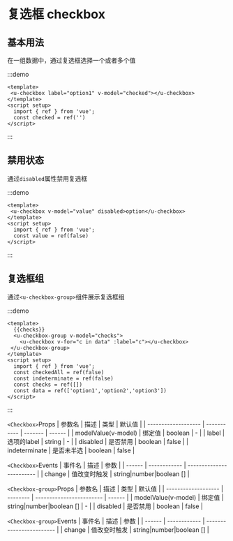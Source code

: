 <h1>复选框 checkbox</h1>

<h2>基本用法</h2>

在一组数据中，通过复选框选择一个或者多个值

:::demo 

```vue
<template>
 <u-checkbox label="option1" v-model="checked"></u-checkbox>
</template>
<script setup>
  import { ref } from 'vue';
  const checked = ref('')
</script>
```
:::


<h2>禁用状态</h2>

通过`disabled`属性禁用复选框

:::demo 

```vue
<template>
 <u-checkbox v-model="value" disabled>option</u-checkbox>
</template>
<script setup>
  import { ref } from 'vue';
  const value = ref(false)
</script>
```
:::

<h2>复选框组</h2>

通过`<u-checkbox-group>`组件展示复选框组

:::demo 

```vue
<template>
  {{checks}}
  <u-checkbox-group v-model="checks">
    <u-checkbox v-for="c in data" :label="c"></u-checkbox>
 </u-checkbox-group>
</template>
<script setup>
  import { ref } from 'vue';
  const checkedAll = ref(false)
  const indeterminate = ref(false)
  const checks = ref([])
  const data = ref(['option1','option2','option3'])
</script>
```
:::


`<Checkbox>`Props
| 参数名           | 描述      | 类型  | 默认值 |
| ------------------- | ----------- | ------- | ------ |
| modelValue(v-model) | 绑定值   | boolean | -      |
| label               | 选项的label | string  | -      |
| disabled            | 是否禁用 | boolean | false  |
| indeterminate       | 是否未半选 | boolean | false  |


`<Checkbox>`Events
| 事件名 | 描述       | 参数                   |
| ------ | ------------ | ------------------------ |
| change | 值改变时触发 | string|number|boolean [] |


`<Checkbox-group>`Props
| 参数名           | 描述   | 类型                   | 默认值 |
| ------------------- | -------- | ------------------------ | ------ |
| modelValue(v-model) | 绑定值 | string|number|boolean [] | -      |
| disabled            | 是否禁用 | boolean                  | false  |


`<Checkbox-group>`Events
| 事件名 | 描述       | 参数                   |
| ------ | ------------ | ------------------------ |
| change | 值改变时触发 | string|number|boolean [] |
